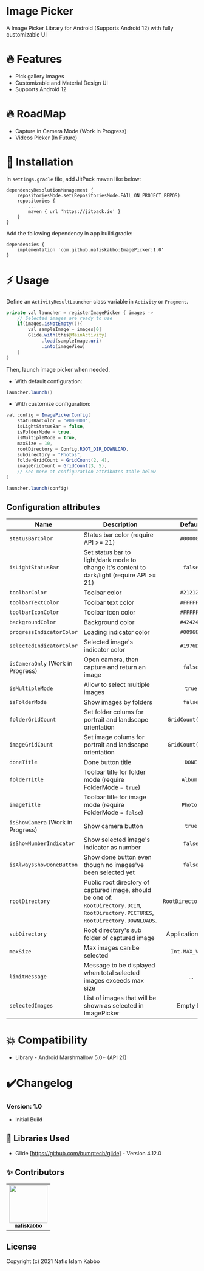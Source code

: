 # Image Picker
A Image Picker Library for Android (Supports Android 12) with fully customizable UI


# 🔥 Features
  * Pick gallery images
  * Customizable and Material Design UI
  * Supports Android 12


# 🔥 RoadMap
  * Capture in Camera Mode (Work in Progress)
  * Videos Picker (In Future)


# 🔧 Installation
In `settings.gradle` file, add JitPack maven like below:
```
dependencyResolutionManagement {
    repositoriesMode.set(RepositoriesMode.FAIL_ON_PROJECT_REPOS)
    repositories {
        ...
        maven { url 'https://jitpack.io' }
    }
}
```

Add the following dependency in app build.gradle:
```
dependencies {
    implementation 'com.github.nafiskabbo:ImagePicker:1.0'
}
```


# ⚡ Usage

Define an `ActivityResultLauncher` class variable in `Activity` or `Fragment`.
```java
private val launcher = registerImagePicker { images ->
    // Selected images are ready to use
    if(images.isNotEmpty()){
        val sampleImage = images[0]
        Glide.with(this@MainActivity)
             .load(sampleImage.uri)
             .into(imageView)
    }
}
```

Then, launch image picker when needed.
- With default configuration:
```java
launcher.launch()
```
- With customize configuration:
```java
val config = ImagePickerConfig(
    statusBarColor = "#000000",
    isLightStatusBar = false,
    isFolderMode = true,
    isMultipleMode = true,
    maxSize = 10,
    rootDirectory = Config.ROOT_DIR_DOWNLOAD,
    subDirectory = "Photos",
    folderGridCount = GridCount(2, 4),
    imageGridCount = GridCount(3, 5),
    // See more at configuration attributes table below
)

launcher.launch(config)
```

Configuration attributes
--------

| Name | Description | Default
| --- | --- | :---: |
| `statusBarColor` | Status bar color (require API >= 21) | `#000000`
| `isLightStatusBar` | Set status bar to light/dark mode to change it's content to dark/light (require API >= 21) | `false`
| `toolbarColor` | Toolbar color | `#212121`
| `toolbarTextColor` | Toolbar text color | `#FFFFFF`
| `toolbarIconColor` | Toolbar icon color | `#FFFFFF`
| `backgroundColor` | Background color | `#424242`
| `progressIndicatorColor` | Loading indicator color | `#009688`
| `selectedIndicatorColor` | Selected image's indicator color | `#1976D2`
| `isCameraOnly` (Work in Progress) | Open camera, then capture and return an image   | `false`
| `isMultipleMode` | Allow to select multiple images | `true`
| `isFolderMode` | Show images by folders | `false`
| `folderGridCount` | Set folder colums for portrait and landscape orientation | `GridCount(2, 4)`
| `imageGridCount` | Set image colums for portrait and landscape orientation | `GridCount(3, 5)`
| `doneTitle` | Done button title | `DONE`
| `folderTitle` | Toolbar title for folder mode (require FolderMode = `true`) | `Albums`
| `imageTitle` | Toolbar title for image mode (require FolderMode = `false`) | `Photos`
| `isShowCamera` (Work in Progress) | Show camera button | `true`
| `isShowNumberIndicator` | Show selected image's indicator as number | `false`
| `isAlwaysShowDoneButton` | Show done button even though no images've been selected yet | `false`
| `rootDirectory` | Public root directory of captured image, should be one of: `RootDirectory.DCIM`, `RootDirectory.PICTURES`, `RootDirectory.DOWNLOADS`. | `RootDirectory.DCIM`
| `subDirectory` | Root directory's sub folder of captured image | Application name
| `maxSize` | Max images can be selected | `Int.MAX_VALUE`
| `limitMessage` | Message to be displayed when total selected images exceeds max size | ...
| `selectedImages` | List of images that will be shown as selected in ImagePicker | Empty list


# 💥 Compatibility

  * Library - Android Marshmallow 5.0+ (API 21)

# ✔️Changelog

### Version: 1.0

  * Initial Build

## 📃 Libraries Used
* Glide [https://github.com/bumptech/glide] - Version 4.12.0

## ✨ Contributors
<table>
    <tr>
        <td align="center">
            <a href="https://github.com/nafiskabbo">
                <img src="https://avatars.githubusercontent.com/u/69830273?v=4" width="100px;" alt=""/><br />
                <sub><b>nafiskabbo</b></sub>
            </a>
        </td>
    </tr>
</table>


## License
Copyright (c) 2021 Nafis Islam Kabbo
